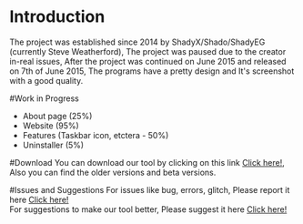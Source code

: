 # Introduction
The project was established since 2014 by ShadyX/Shado/ShadyEG (currently Steve Weatherford), The project was paused due to the creator in-real issues, After the project was continued on June 2015 and released on 7th of June 2015, The programs have a pretty design and It's screenshot with a good quality.

#Work in Progress
* About page (25%)
* Website (95%)
* Features (Taskbar icon, etctera - 50%)
* Uninstaller (5%)

#Download
You can download our tool by clicking on this link [Click here!](https://www.github.com/WeatherfordSARP/SykesScreenCapture/releases), Also you can find the older versions and beta versions.

#Issues and Suggestions
For issues like bug, errors, glitch, Please report it here [Click here!](https://github.com/WeatherfordSARP/SykesScreenCapture/issues)
<br />
For suggestions to make our tool better, Please suggest it here [Click here!](https://github.com/WeatherfordSARP/SykesScreenCapture/pulls)

